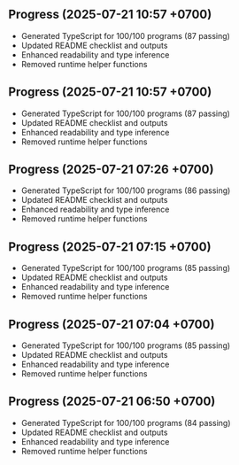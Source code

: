 ## Progress (2025-07-21 10:57 +0700)
- Generated TypeScript for 100/100 programs (87 passing)
- Updated README checklist and outputs
- Enhanced readability and type inference
- Removed runtime helper functions

## Progress (2025-07-21 10:57 +0700)
- Generated TypeScript for 100/100 programs (87 passing)
- Updated README checklist and outputs
- Enhanced readability and type inference
- Removed runtime helper functions
## Progress (2025-07-21 07:26 +0700)
- Generated TypeScript for 100/100 programs (86 passing)
- Updated README checklist and outputs
- Enhanced readability and type inference
- Removed runtime helper functions
## Progress (2025-07-21 07:15 +0700)
- Generated TypeScript for 100/100 programs (85 passing)
- Updated README checklist and outputs
- Enhanced readability and type inference
- Removed runtime helper functions
## Progress (2025-07-21 07:04 +0700)
- Generated TypeScript for 100/100 programs (85 passing)
- Updated README checklist and outputs
- Enhanced readability and type inference
- Removed runtime helper functions
## Progress (2025-07-21 06:50 +0700)
- Generated TypeScript for 100/100 programs (84 passing)
- Updated README checklist and outputs
- Enhanced readability and type inference
- Removed runtime helper functions
